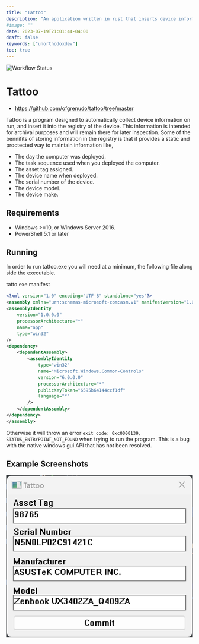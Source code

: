 ```yaml
---
title: "Tattoo"
description: "An application written in rust that inserts device information into the computers registry for later forensics."
#image: ""
date: 2023-07-19T21:01:44-04:00
draft: false
keywords: ["unorthodoxdev"]
toc: true
---
```

![Workflow Status](https://github.com/ofgrenudo/tattoo/actions/workflows/ci.yml/badge.svg)

# Tattoo

- https://github.com/ofgrenudo/tattoo/tree/master

Tattoo is a program designed to automatically collect device information on run, and insert it into the registry of the device. This information is intended for archival purposes and will remain there for later inspection. Some of the bennifits of storing information in the registry is that it provides a static and proctected way to maintain information like,

- The day the computer was deployed.
- The task sequence used when you deployed the computer.
- The asset tag assigned.
- The device name when deployed.
- The serial number of the device.
- The device model.
- The device make.


## Requirements

- Windows >=10, or Windows Server 2016.
- PowerShell 5.1 or later

## Running

In order to run tattoo.exe you will need at a minimum, the following file along side the executable.

tatto.exe.manifest
```xml
<?xml version="1.0" encoding="UTF-8" standalone="yes"?>
<assembly xmlns="urn:schemas-microsoft-com:asm.v1" manifestVersion="1.0">
<assemblyIdentity
    version="1.0.0.0"
    processorArchitecture="*"
    name="app"
    type="win32"
/>
<dependency>
    <dependentAssembly>
        <assemblyIdentity
            type="win32"
            name="Microsoft.Windows.Common-Controls"
            version="6.0.0.0"
            processorArchitecture="*"
            publicKeyToken="6595b64144ccf1df"
            language="*"
        />
    </dependentAssembly>
</dependency>
</assembly>
```

Otherwise it will throw an error `exit code: 0xc0000139, STATUS_ENTRYPOINT_NOT_FOUND` when trying to run the program. This is a bug with the native windows gui API that has not been resolved.

## Example Screenshots

![tattoo-ui](https://raw.githubusercontent.com/ofgrenudo/tattoo/master/docs/tattoo-ui.png)